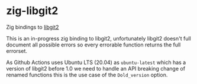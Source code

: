 # zig-libgit2
Zig bindings to [libgit2](https://github.com/libgit2/libgit2)

This is an in-progress zig binding to libgit2, unfortunately libgit2 doesn't full document all possible errors so every errorable function returns the full errorset.

As Github Actions uses Ubuntu LTS (20.04) as `ubuntu-latest` which has a version of libgit2 before 1.0 we need to handle an API breaking change of renamed functions this is the use case of the `Dold_version` option.
